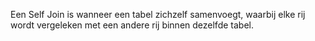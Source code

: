Een Self Join is wanneer een tabel zichzelf samenvoegt, waarbij elke rij wordt vergeleken met een andere rij binnen dezelfde tabel.

